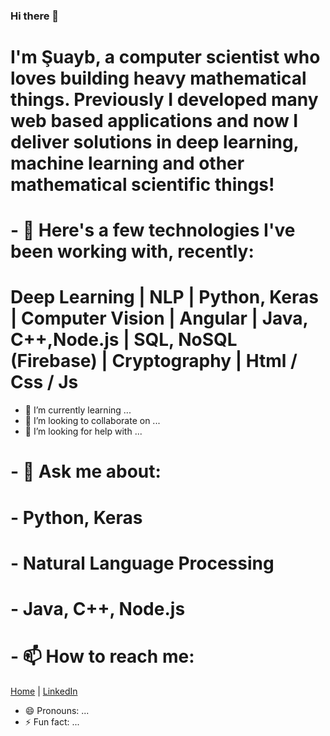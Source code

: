 ### Hi there 👋

# I'm Şuayb, a computer scientist who loves building heavy mathematical things. Previously I developed many web based applications and now I deliver solutions in deep learning, machine learning and other mathematical scientific things!

# - 🔭 Here's a few technologies I've been working with, recently: 
# Deep Learning | NLP | Python, Keras | Computer Vision | Angular | Java, C++,Node.js | SQL, NoSQL (Firebase) | Cryptography | Html / Css / Js
- 🌱 I’m currently learning ...
- 👯 I’m looking to collaborate on ...
- 🤔 I’m looking for help with ...
# - 💬 Ask me about:
 # - Python, Keras
 # - Natural Language Processing
 # - Java, C++, Node.js
# - 📫 How to reach me:

[Home](https://github.com/suayb25) | [LinkedIn](https://tr.linkedin.com/in/%C5%9Fuayb-talha-%C3%B6z%C3%A7elik-38b475164)
- 😄 Pronouns: ...
- ⚡ Fun fact: ...
